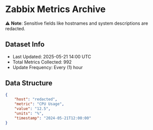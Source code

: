 # Zabbix Metrics Archive

⚠️ **Note**: Sensitive fields like hostnames and system descriptions are redacted.

## Dataset Info
- Last Updated: 2025-05-21 14:00 UTC
- Total Metrics Collected: 992
- Update Frequency: Every (1) hour

## Data Structure
```json
{
    "host": "redacted",
    "metric": "CPU Usage",
    "value": "12.5",
    "units": "%",
    "timestamp": "2024-05-21T12:00:00"
}
```
